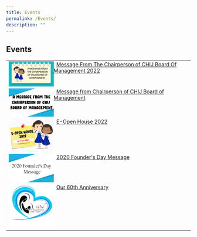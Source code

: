 ```yaml
---
title: Events
permalink: /Events/
description: ""
---
```

## Events

|                                              |
|----------------------------------------------|
| <img style="width: 25%;" src="/images/Chairpersonmessageevents.jpeg" align = "left" />&nbsp; [Message From The Chairperson of CHIJ Board Of Management 2022](/stakeholders/IJ-Board-of-Management/Chairperson-Message-2022/)                              |
| <img style="width: 25%;" src="/images/Chairpersonmessageevents2.jpeg" align = "left" />&nbsp; [Message from Chairperson of CHIJ Board of Management](/stakeholders/IJ-Board-of-Management/Chairperson-Message-Oct-2021/)          |
| <img style="width: 25%;" src="/images/E-Openhousethumb.jpeg" align = "left" />&nbsp; [E-Open House 2022](/Events/E-Open-House-2022/)            |
| <img style="width: 25%;" src="/images/Foundersday.jpeg" align = "left" />&nbsp; [2020 Founder's Day Message](/files/2020%20Founders%20Day%20Message.pdf)           |
| <img style="width: 25%;" src="/images/60thAnniversary.png" align = "left" />&nbsp;    [Our 60th Anniversary](/school-experience/60th-Anniversary/)    |